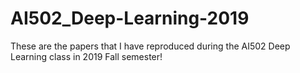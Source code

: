 # AI502_Deep-Learning-2019

These are the papers that I have reproduced during the AI502 Deep Learning class in 2019 Fall semester!
